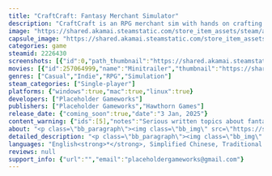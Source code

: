 ```yaml
---
title: "CraftCraft: Fantasy Merchant Simulator"
description: "CraftCraft is an RPG merchant sim with hands on crafting. Create a necklace for a mermaid princess or a sword made of dragon blood - you choose! Express your creativity in your very own cozy crafting studio and change the lives of quirky locals in the mysterious port town of Windspell."
image: "https://shared.akamai.steamstatic.com/store_item_assets/steam/apps/2226430/header.jpg?t=1732116858"
capsule_image: "https://shared.akamai.steamstatic.com/store_item_assets/steam/apps/2226430/af526f0da49484f3082e0684255ebaf9f8cb33ac/capsule_231x87.jpg?t=1732116858"
categories: game
steamid: 2226430
screenshots: [{"id":0,"path_thumbnail":"https://shared.akamai.steamstatic.com/store_item_assets/steam/apps/2226430/ss_bce8d52531e02877dd8746164c8b9fef60ace300.600x338.jpg?t=1732116858","path_full":"https://shared.akamai.steamstatic.com/store_item_assets/steam/apps/2226430/ss_bce8d52531e02877dd8746164c8b9fef60ace300.1920x1080.jpg?t=1732116858"},{"id":1,"path_thumbnail":"https://shared.akamai.steamstatic.com/store_item_assets/steam/apps/2226430/ss_21ba2e5947f1d0c92139cae639aaebe477ead22e.600x338.jpg?t=1732116858","path_full":"https://shared.akamai.steamstatic.com/store_item_assets/steam/apps/2226430/ss_21ba2e5947f1d0c92139cae639aaebe477ead22e.1920x1080.jpg?t=1732116858"},{"id":2,"path_thumbnail":"https://shared.akamai.steamstatic.com/store_item_assets/steam/apps/2226430/ss_d5673a13cda19fb55cb8c631a579e709d5d29d33.600x338.jpg?t=1732116858","path_full":"https://shared.akamai.steamstatic.com/store_item_assets/steam/apps/2226430/ss_d5673a13cda19fb55cb8c631a579e709d5d29d33.1920x1080.jpg?t=1732116858"},{"id":3,"path_thumbnail":"https://shared.akamai.steamstatic.com/store_item_assets/steam/apps/2226430/ss_ba9f95c033736e664b9cdeef638b1ac79210d20a.600x338.jpg?t=1732116858","path_full":"https://shared.akamai.steamstatic.com/store_item_assets/steam/apps/2226430/ss_ba9f95c033736e664b9cdeef638b1ac79210d20a.1920x1080.jpg?t=1732116858"},{"id":4,"path_thumbnail":"https://shared.akamai.steamstatic.com/store_item_assets/steam/apps/2226430/ss_bd5f98d933011c548a9f7198416e46bb3032da8f.600x338.jpg?t=1732116858","path_full":"https://shared.akamai.steamstatic.com/store_item_assets/steam/apps/2226430/ss_bd5f98d933011c548a9f7198416e46bb3032da8f.1920x1080.jpg?t=1732116858"},{"id":5,"path_thumbnail":"https://shared.akamai.steamstatic.com/store_item_assets/steam/apps/2226430/ss_1bf7b1cdc54eb233b873241ef20e7eeabf10c5ac.600x338.jpg?t=1732116858","path_full":"https://shared.akamai.steamstatic.com/store_item_assets/steam/apps/2226430/ss_1bf7b1cdc54eb233b873241ef20e7eeabf10c5ac.1920x1080.jpg?t=1732116858"},{"id":6,"path_thumbnail":"https://shared.akamai.steamstatic.com/store_item_assets/steam/apps/2226430/ss_b064a513e55f0c74f50cfd4d01e5d6cc040c9552.600x338.jpg?t=1732116858","path_full":"https://shared.akamai.steamstatic.com/store_item_assets/steam/apps/2226430/ss_b064a513e55f0c74f50cfd4d01e5d6cc040c9552.1920x1080.jpg?t=1732116858"},{"id":7,"path_thumbnail":"https://shared.akamai.steamstatic.com/store_item_assets/steam/apps/2226430/ss_305c4dc551286c36236aa8c92a9a187383cd237e.600x338.jpg?t=1732116858","path_full":"https://shared.akamai.steamstatic.com/store_item_assets/steam/apps/2226430/ss_305c4dc551286c36236aa8c92a9a187383cd237e.1920x1080.jpg?t=1732116858"},{"id":8,"path_thumbnail":"https://shared.akamai.steamstatic.com/store_item_assets/steam/apps/2226430/ss_0a04efdc43b0ce3801501d7bd3eb984218a18b04.600x338.jpg?t=1732116858","path_full":"https://shared.akamai.steamstatic.com/store_item_assets/steam/apps/2226430/ss_0a04efdc43b0ce3801501d7bd3eb984218a18b04.1920x1080.jpg?t=1732116858"}]
movies: [{"id":257064999,"name":"Minitrailer","thumbnail":"https://shared.akamai.steamstatic.com/store_item_assets/steam/apps/257064999/3360cac4313eb9fabd538fc515cd9bf2775f46ad/movie_600x337.jpg?t=1728925490","webm":{"480":"http://video.akamai.steamstatic.com/store_trailers/257064999/movie480_vp9.webm?t=1728925490","max":"http://video.akamai.steamstatic.com/store_trailers/257064999/movie_max_vp9.webm?t=1728925490"},"mp4":{"480":"http://video.akamai.steamstatic.com/store_trailers/257064999/movie480.mp4?t=1728925490","max":"http://video.akamai.steamstatic.com/store_trailers/257064999/movie_max.mp4?t=1728925490"},"highlight":true},{"id":257055447,"name":"Gameplay Trailer","thumbnail":"https://shared.akamai.steamstatic.com/store_item_assets/steam/apps/257055447/movie.293x165.jpg?t=1726496686","webm":{"480":"http://video.akamai.steamstatic.com/store_trailers/257055447/movie480_vp9.webm?t=1726496686","max":"http://video.akamai.steamstatic.com/store_trailers/257055447/movie_max_vp9.webm?t=1726496686"},"mp4":{"480":"http://video.akamai.steamstatic.com/store_trailers/257055447/movie480.mp4?t=1726496686","max":"http://video.akamai.steamstatic.com/store_trailers/257055447/movie_max.mp4?t=1726496686"},"highlight":true},{"id":256943705,"name":"Teaser trailer - Anders","thumbnail":"https://shared.akamai.steamstatic.com/store_item_assets/steam/apps/256943705/movie.293x165.jpg?t=1683292692","webm":{"480":"http://video.akamai.steamstatic.com/store_trailers/256943705/movie480_vp9.webm?t=1683292692","max":"http://video.akamai.steamstatic.com/store_trailers/256943705/movie_max_vp9.webm?t=1683292692"},"mp4":{"480":"http://video.akamai.steamstatic.com/store_trailers/256943705/movie480.mp4?t=1683292692","max":"http://video.akamai.steamstatic.com/store_trailers/256943705/movie_max.mp4?t=1683292692"},"highlight":false}]
genres: ["Casual","Indie","RPG","Simulation"]
steam_categories: ["Single-player"]
platforms: {"windows":true,"mac":true,"linux":true}
developers: ["Placeholder Gameworks"]
publishers: ["Placeholder Gameworks","Hawthorn Games"]
release_date: {"coming_soon":true,"date":"3 Jan, 2025"}
content_warning: {"ids":[5],"notes":"Serious written topics about fantasy world with violence, no visuals at all about it. You can smith weapons in the game for heroes but no violent acts are shown or discussed in detail. Might have mentions of mental health topics like depression but nothing extreme."}
about: "<p class=\"bb_paragraph\"><img class=\"bb_img\" src=\"https://shared.akamai.steamstatic.com/store_item_assets/steam/apps/2226430/extras/Clickhere_7.gif?t=1732116858\" />CraftCraft is made by a small fully indie studio who made Death and Taxes.  </p><p class=\"bb_paragraph\"></p><p class=\"bb_paragraph\">✧ Become a jeweler or a smith in a quaint port town.</p><p class=\"bb_paragraph\"></p><p class=\"bb_paragraph\">✧ Create a moth / elf / cat character!</p><p class=\"bb_paragraph\"> </p><p class=\"bb_paragraph\">✧ Meet a lot of different folks and impact their lives. Your choices matter!</p><p class=\"bb_paragraph\"> </p><p class=\"bb_paragraph\">✧ ♥♥♥ Romance ♥♥♥</p><p class=\"bb_paragraph\"> </p><p class=\"bb_paragraph\">✧ Have a cute owlcat as a pet.</p><p class=\"bb_paragraph\"> </p><p class=\"bb_paragraph\">✧ Relax and craft!</p><p class=\"bb_paragraph\"> </p><p class=\"bb_paragraph\">✧ Make <i>shiny</i> stuff. ✧ ⋆ ˙</p><p class=\"bb_paragraph\"></p><p class=\"bb_paragraph\">✧ Make even MORE <i>shiny</i> stuff. ⋆ ˙ ✧ + *  ˙</p><p class=\"bb_paragraph\"></p><p class=\"bb_paragraph\">✧ Make less <i>shiny</i> and more <strong>ominous</strong> stuff. </p><p class=\"bb_paragraph\"></p><p class=\"bb_paragraph\">Includes:</p><p class=\"bb_paragraph\">✧ Full voice acting </p><p class=\"bb_paragraph\">✧ Completely unique crafting simulation</p><p class=\"bb_paragraph\">✧ Original soundtrack </p><p class=\"bb_paragraph\">✧ Short branching story with multiple endings</p>"
detailed_description: "<p class=\"bb_paragraph\"><img class=\"bb_img\" src=\"https://shared.akamai.steamstatic.com/store_item_assets/steam/apps/2226430/extras/Clickhere_7.gif?t=1732116858\" />CraftCraft is made by a small fully indie studio who made Death and Taxes.  </p><p class=\"bb_paragraph\"></p><p class=\"bb_paragraph\">✧ Become a jeweler or a smith in a quaint port town.</p><p class=\"bb_paragraph\"></p><p class=\"bb_paragraph\">✧ Create a moth / elf / cat character!</p><p class=\"bb_paragraph\"> </p><p class=\"bb_paragraph\">✧ Meet a lot of different folks and impact their lives. Your choices matter!</p><p class=\"bb_paragraph\"> </p><p class=\"bb_paragraph\">✧ ♥♥♥ Romance ♥♥♥</p><p class=\"bb_paragraph\"> </p><p class=\"bb_paragraph\">✧ Have a cute owlcat as a pet.</p><p class=\"bb_paragraph\"> </p><p class=\"bb_paragraph\">✧ Relax and craft!</p><p class=\"bb_paragraph\"> </p><p class=\"bb_paragraph\">✧ Make <i>shiny</i> stuff. ✧ ⋆ ˙</p><p class=\"bb_paragraph\"></p><p class=\"bb_paragraph\">✧ Make even MORE <i>shiny</i> stuff. ⋆ ˙ ✧ + *  ˙</p><p class=\"bb_paragraph\"></p><p class=\"bb_paragraph\">✧ Make less <i>shiny</i> and more <strong>ominous</strong> stuff. </p><p class=\"bb_paragraph\"></p><p class=\"bb_paragraph\">Includes:</p><p class=\"bb_paragraph\">✧ Full voice acting </p><p class=\"bb_paragraph\">✧ Completely unique crafting simulation</p><p class=\"bb_paragraph\">✧ Original soundtrack </p><p class=\"bb_paragraph\">✧ Short branching story with multiple endings</p>"
languages: "English<strong>*</strong>, Simplified Chinese, Traditional Chinese<br><strong>*</strong>languages with full audio support"
reviews: null
support_info: {"url":"","email":"placeholdergameworks@gmail.com"}
---
```


